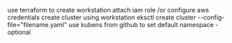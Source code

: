 use terraform to create workstation
attach iam role /or configure aws credentials
create cluster using workstation 
eksctl create cluster --config-file="filename.yaml"
use kubens from github to set default namespace -optional